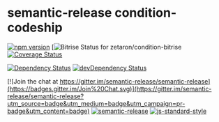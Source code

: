 # semantic-release condition-codeship

[![npm version](https://badge.fury.io/js/%40zetaron%2Fcondition-bitrise.svg)](http://badge.fury.io/js/%40zetaron%2Fcondition-bitrise)
[![Bitrise Status for zetaron/condition-bitrise]()
[![Coverage Status](https://coveralls.io/repos/semantic-release/condition-codeship/badge.svg?branch=master&service=github)](https://coveralls.io/github/semantic-release/condition-codeship?branch=master)

[![Dependency Status](https://david-dm.org/zetaron/condition-bitrise/master.svg)](https://david-dm.org/zetaron/condition-bitrise/master)
[![devDependency Status](https://david-dm.org/zetaron/condition-bitrise/master/dev-status.svg)](https://david-dm.org/zetaron/condition-bitrise/master#info=devDependencies)

[![Join the chat at https://gitter.im/semantic-release/semantic-release](https://badges.gitter.im/Join%20Chat.svg)](https://gitter.im/semantic-release/semantic-release?utm_source=badge&utm_medium=badge&utm_campaign=pr-badge&utm_content=badge)
[![semantic-release](https://img.shields.io/badge/%20%20%F0%9F%93%A6%F0%9F%9A%80-semantic--release-e10079.svg)](https://github.com/semantic-release/semantic-release)
[![js-standard-style](https://img.shields.io/badge/code%20style-standard-brightgreen.svg?style=flat)](https://github.com/feross/standard)
